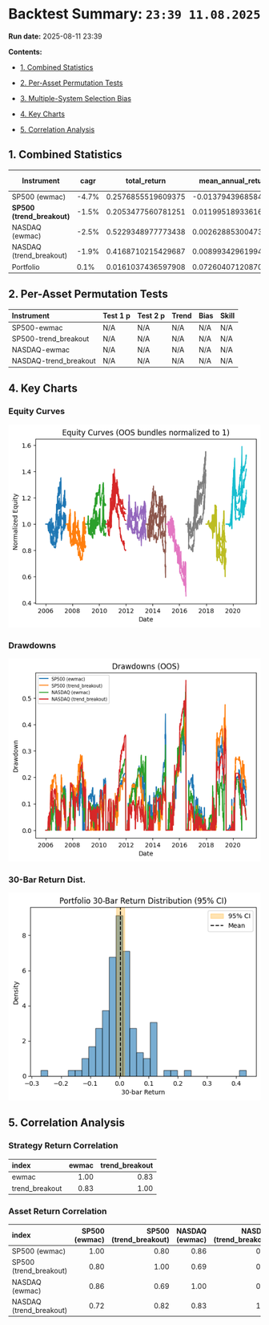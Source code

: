 # Backtest Summary: `23:39 11.08.2025`

**Run date:** 2025-08-11 23:39



**Contents:**

- [1. Combined Statistics](#1-combined-statistics)

- [2. Per-Asset Permutation Tests](#2-per-asset-permutation-tests)

- [3. Multiple-System Selection Bias](#3-multiple-system-selection-bias)

- [4. Key Charts](#4-key-charts)

- [5. Correlation Analysis](#5-correlation-analysis)



## 1. Combined Statistics

| Instrument | cagr | total_return | mean_annual_return | annualised_return_log | annual_vol | sharpe | sortino | skew | max_drawdown | avg_drawdown | avg_dd_duration | profit_factor | expectancy | win_rate | std_daily | 5th pctile | 95th pctile | avg_win | avg_loss | max_loss_pct | avg_30d_ret | avg_30d_ret_plus_2std | avg_30d_ret_minus_2std | avg_30d_ret_ci_low | avg_30d_ret_ci_high | Cost %/Trade | cost_sharp |
| --- | --- | --- | --- | --- | --- | --- | --- | --- | --- | --- | --- | --- | --- | --- | --- | --- | --- | --- | --- | --- | --- | --- | --- | --- | --- | --- | --- |
| SP500 (ewmac) | -4.7% | 0.2576855519609375 | -0.0137943968584707 | -0.0464790945295314 | 27.2% | -0.04 | -0.04 | -1.6303466609232105 | 46.0% | 12.7% | 32.76 | 0.82 | -174.89 | 20.8% | 0.02 | -2.6% | 2.6% | 1.0% | -1.1% | -18.6% | -0.0012449345230392 | 0.1552169740286222 | -0.1577068430747008 | -0.015519494832382 | 0.0130296257863035 | 0.2% | 0.1675905426716007 |
| **SP500 (trend_breakout)** | -1.5% | 0.2053477560781251 | 0.0119951893361612 | -0.015246703712818 | 24.3% | 0.06 | 0.06 | -2.000093641831342 | 51.1% | 13.7% | 21.85496183206107 | 1.11 | 125.90 | 35.5% | 0.02 | -2.4% | 2.2% | 1.0% | -1.1% | -20.5% | 0.0019490929757374 | 0.1472853391355965 | -0.1433871531841217 | -0.0113099388595061 | 0.0152081248109809 | 0.2% | 0.0978193371473209 |
| NASDAQ (ewmac) | -2.5% | 0.5229348977773438 | 0.0026288530047349 | -0.0252117383817642 | 24.7% | 0.02 | 0.02 | -1.1206799425639349 | 55.2% | 11.9% | 29.3302752293578 | 1.03 | 25.82 | 26.4% | 0.02 | -2.5% | 2.3% | 1.0% | -1.1% | -14.9% | 0.0008489502974181 | 0.1448800019901249 | -0.1431821013952887 | -0.0122922159317744 | 0.0139901165266106 | 0.1% | 0.0886115769712634 |
| NASDAQ (trend_breakout) | -1.9% | 0.4168710215429687 | 0.0089934296199471 | -0.019035528314994 | 23.2% | 0.03 | 0.04 | -1.142798783498687 | 56.7% | 12.2% | 26.62608695652174 | 1.11 | 91.03 | 28.8% | 0.01 | -2.4% | 2.3% | 1.0% | -1.1% | -14.2% | 0.0012762394170053 | 0.1437280185038388 | -0.141175539669828 | -0.011716653208006 | 0.0142691320420168 | 0.1% | 0.0685571644370953 |
| Portfolio | 0.1% | 0.0161037436597908 | 0.0726040712087037 | 0.0010670097427066 | 26.8% | 0.14 | 0.15 | -1.766287290304008 | 76.1% | 28.9% | 168.36363636363637 | 1.00 | 0.47 | 52.2% | 0.02 | -2.5% | 2.5% | 1.0% | -1.1% | -23.5% | 0.0033258309609471 | 0.1762131472058868 | -0.1695614852839926 | -0.0118631372339597 | 0.0185147991558539 | N/A | nan |



## 2. Per-Asset Permutation Tests

| Instrument            | Test 1 p   | Test 2 p   | Trend   | Bias   | Skill   |
|:----------------------|:-----------|:-----------|:--------|:-------|:--------|
| SP500-ewmac           | N/A        | N/A        | N/A     | N/A    | N/A     |
| SP500-trend_breakout  | N/A        | N/A        | N/A     | N/A    | N/A     |
| NASDAQ-ewmac          | N/A        | N/A        | N/A     | N/A    | N/A     |
| NASDAQ-trend_breakout | N/A        | N/A        | N/A     | N/A    | N/A     |



## 4. Key Charts

### Equity Curves

![Equity Curves](equity_all_bundles.png)



### Drawdowns

![Drawdowns](drawdown_all_bundles.png)



### 30-Bar Return Dist.

![30-Bar Return Dist.](portfolio_30bar_return_distribution.png)



## 5. Correlation Analysis

### Strategy Return Correlation

| index          |   ewmac |   trend_breakout |
|:---------------|--------:|-----------------:|
| ewmac          |    1.00 |             0.83 |
| trend_breakout |    0.83 |             1.00 |



### Asset Return Correlation

| index                   |   SP500 (ewmac) |   SP500 (trend_breakout) |   NASDAQ (ewmac) |   NASDAQ (trend_breakout) |
|:------------------------|----------------:|-------------------------:|-----------------:|--------------------------:|
| SP500 (ewmac)           |            1.00 |                     0.80 |             0.86 |                      0.72 |
| SP500 (trend_breakout)  |            0.80 |                     1.00 |             0.69 |                      0.82 |
| NASDAQ (ewmac)          |            0.86 |                     0.69 |             1.00 |                      0.83 |
| NASDAQ (trend_breakout) |            0.72 |                     0.82 |             0.83 |                      1.00 |

